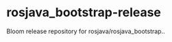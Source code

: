 rosjava_bootstrap-release
=========================

Bloom release repository for rosjava/rosjava_bootstrap..
